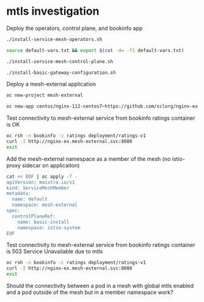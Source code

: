 # mtls investigation

Deploy the operators, control plane, and bookinfo app

```sh
./install-service-mesh-operators.sh

source default-vars.txt && export $(cut -d= -f1 default-vars.txt)

./install-service-mesh-control-plane.sh

./install-basic-gateway-configuration.sh
```

Deploy a mesh-external application

```sh
oc new-project mesh-external

oc new-app centos/nginx-112-centos7~https://github.com/sclorg/nginx-ex -n mesh-external
```

Test connectivity to mesh-external service from bookinfo ratings container is OK

```sh
oc rsh -n bookinfo -c ratings deployment/ratings-v1
curl -I http://nginx-ex.mesh-external.svc:8080
exit
```

Add the mesh-external namespace as a member of the mesh (no istio-proxy sidecar on applicaiton)

```sh
cat << EOF | oc apply -f -
apiVersion: maistra.io/v1
kind: ServiceMeshMember
metadata:
  name: default
  namespace: mesh-external
spec:
  controlPlaneRef:
    name: basic-install
    namespace: istio-system
EOF
```

Test connectivity to mesh-external service from bookinfo ratings container is 503 Service Unavailable due to mtls

```sh
oc rsh -n bookinfo -c ratings deployment/ratings-v1
curl -I http://nginx-ex.mesh-external.svc:8080
exit
```

Should the connectivity between a pod in a mesh with global mtls enabled and a pod outside of the mesh but in a member namespace work?
